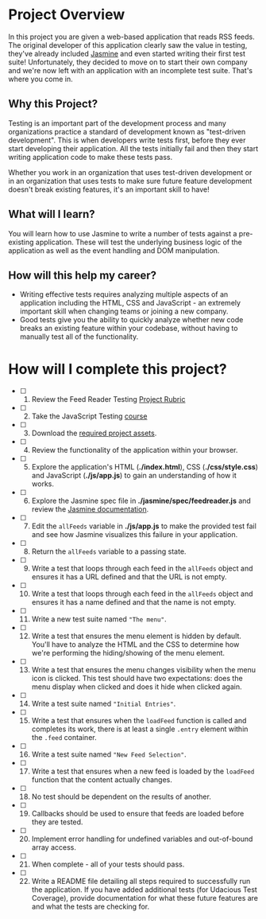 # Project Overview

In this project you are given a web-based application that reads RSS feeds. The original developer of this application clearly saw the value in testing, they've already included [Jasmine](http://jasmine.github.io/) and even started writing their first test suite! Unfortunately, they decided to move on to start their own company and we're now left with an application with an incomplete test suite. That's where you come in.


## Why this Project?

Testing is an important part of the development process and many organizations practice a standard of development known as "test-driven development". This is when developers write tests first, before they ever start developing their application. All the tests initially fail and then they start writing application code to make these tests pass.

Whether you work in an organization that uses test-driven development or in an organization that uses tests to make sure future feature development doesn't break existing features, it's an important skill to have!


## What will I learn?

You will learn how to use Jasmine to write a number of tests against a pre-existing application. These will test the underlying business logic of the application as well as the event handling and DOM manipulation.


## How will this help my career?

* Writing effective tests requires analyzing multiple aspects of an application including the HTML, CSS and JavaScript - an extremely important skill when changing teams or joining a new company.
* Good tests give you the ability to quickly analyze whether new code breaks an existing feature within your codebase, without having to manually test all of the functionality.


# How will I complete this project?

- [ ] 1. Review the Feed Reader Testing [Project Rubric](https://review.udacity.com/#!/projects/3442558598/rubric)
- [ ] 2. Take the JavaScript Testing [course](https://www.udacity.com/course/ud549)
- [ ] 3. Download the [required project assets](http://github.com/udacity/frontend-nanodegree-feedreader).
- [ ] 4. Review the functionality of the application within your browser.
- [ ] 5. Explore the application's HTML (**./index.html**), CSS (**./css/style.css**) and JavaScript (**./js/app.js**) to gain an understanding of how it works.
- [ ] 6. Explore the Jasmine spec file in **./jasmine/spec/feedreader.js** and review the [Jasmine documentation](http://jasmine.github.io).
- [ ] 7. Edit the `allFeeds` variable in **./js/app.js** to make the provided test fail and see how Jasmine visualizes this failure in your application.
- [ ] 8. Return the `allFeeds` variable to a passing state.
- [ ] 9. Write a test that loops through each feed in the `allFeeds` object and ensures it has a URL defined and that the URL is not empty.
- [ ] 10. Write a test that loops through each feed in the `allFeeds` object and ensures it has a name defined and that the name is not empty.
- [ ] 11. Write a new test suite named `"The menu"`.
- [ ] 12. Write a test that ensures the menu element is hidden by default. You'll have to analyze the HTML and the CSS to determine how we're performing the hiding/showing of the menu element.
- [ ] 13. Write a test that ensures the menu changes visibility when the menu icon is clicked. This test should have two expectations: does the menu display when clicked and does it hide when clicked again.
- [ ] 14. Write a test suite named `"Initial Entries"`.
- [ ] 15. Write a test that ensures when the `loadFeed` function is called and completes its work, there is at least a single `.entry` element within the `.feed` container.
- [ ] 16. Write a test suite named `"New Feed Selection"`.
- [ ] 17. Write a test that ensures when a new feed is loaded by the `loadFeed` function that the content actually changes.
- [ ] 18. No test should be dependent on the results of another.
- [ ] 19. Callbacks should be used to ensure that feeds are loaded before they are tested.
- [ ] 20. Implement error handling for undefined variables and out-of-bound array access.
- [ ] 21. When complete - all of your tests should pass.
- [ ] 22. Write a README file detailing all steps required to successfully run the application. If you have added additional tests (for Udacious Test Coverage),  provide documentation for what these future features are and what the tests are checking for.
